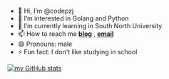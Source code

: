 - 👋 Hi, I’m @codepzj
- 👀 I’m interested in Golang and Python
- 🌱 I’m currently learning in South North University
- 📫 How to reach me [**blog**](https://blog.codepzj.cn) , [**email**](mailto:email@codepzj.cn)
- 😄 Pronouns: male
- ⚡ Fun fact: I don't like studying in school

[![my GitHub stats](https://github-readme-stats.vercel.app/api?username=codepzj)](https://github.com/anuraghazra/github-readme-stats)
